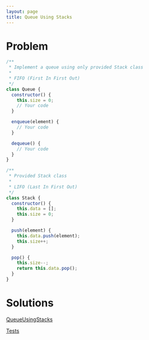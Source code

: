 ```yaml
---
layout: page
title: Queue Using Stacks
---
```


# Problem

```javascript
/**
 * Implement a queue using only provided Stack class
 *
 * FIFO (First In First Out)
 */
class Queue {
  constructor() {
    this.size = 0;
    // Your code
  }

  enqueue(element) {
    // Your code
  }

  dequeue() {
    // Your code
  }
}

/**
 * Provided Stack class
 *
 * LIFO (Last In First Out)
 */
class Stack {
  constructor() {
    this.data = [];
    this.size = 0;
  }

  push(element) {
    this.data.push(element);
    this.size++;
  }

  pop() {
    this.size--;
    return this.data.pop();
  }
}
```

# Solutions

[QueueUsingStacks](https://github.com/dting/interviewqs/blob/gh-pages/queue-using-stacks/src/QueueUsingStacks.js)

[Tests](tests.html)

